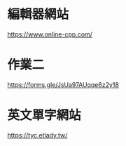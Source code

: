 # 編輯器網站
https://www.online-cpp.com/

# 作業二
https://forms.gle/JsUa97AUqqe6z2y18

# 英文單字網站
https://tyc.etlady.tw/


